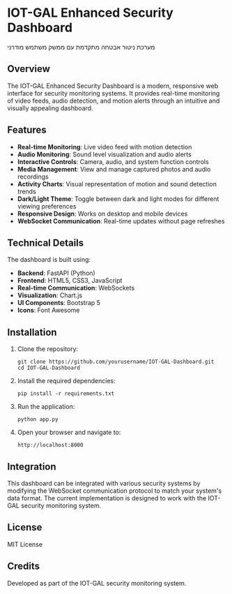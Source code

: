 # IOT-GAL Enhanced Security Dashboard

מערכת ניטור אבטחה מתקדמת עם ממשק משתמש מודרני

## Overview

The IOT-GAL Enhanced Security Dashboard is a modern, responsive web interface for security monitoring systems. It provides real-time monitoring of video feeds, audio detection, and motion alerts through an intuitive and visually appealing dashboard.

## Features

- **Real-time Monitoring**: Live video feed with motion detection
- **Audio Monitoring**: Sound level visualization and audio alerts
- **Interactive Controls**: Camera, audio, and system function controls
- **Media Management**: View and manage captured photos and audio recordings
- **Activity Charts**: Visual representation of motion and sound detection trends
- **Dark/Light Theme**: Toggle between dark and light modes for different viewing preferences
- **Responsive Design**: Works on desktop and mobile devices
- **WebSocket Communication**: Real-time updates without page refreshes

## Technical Details

The dashboard is built using:

- **Backend**: FastAPI (Python)
- **Frontend**: HTML5, CSS3, JavaScript
- **Real-time Communication**: WebSockets
- **Visualization**: Chart.js
- **UI Components**: Bootstrap 5
- **Icons**: Font Awesome

## Installation

1. Clone the repository:

   ```
   git clone https://github.com/yourusername/IOT-GAL-Dashboard.git
   cd IOT-GAL-Dashboard
   ```

2. Install the required dependencies:

   ```
   pip install -r requirements.txt
   ```

3. Run the application:

   ```
   python app.py
   ```

4. Open your browser and navigate to:
   ```
   http://localhost:8000
   ```

## Integration

This dashboard can be integrated with various security systems by modifying the WebSocket communication protocol to match your system's data format. The current implementation is designed to work with the IOT-GAL security monitoring system.

## License

MIT License

## Credits

Developed as part of the IOT-GAL security monitoring system.
